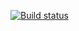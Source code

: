 [![Build status](https://ci.appveyor.com/api/projects/status/e58vsha6m8qhkp6m?svg=true)](https://ci.appveyor.com/project/AlekO1967/deliverycardnewdate)